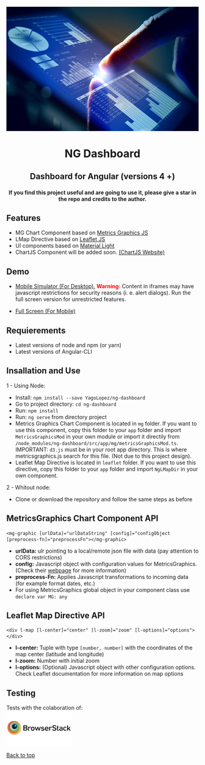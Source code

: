 <!-- <p align="center"><img src="src/assets/img/about9.jpg" style="margin: auto; width: 90px"></p> -->
<p align="center"><img src="src/assets/img/about9.jpg" style="width: 580px; height: 325px"></p>

<h1><p align="center">NG Dashboard</p></h1>
<h2><p align="center">Dashboard for Angular (versions 4 +)</p></h2>

<p align="center"><b>If you find this project useful and are going to use it, please give a star in the repo and credits to the author.</b></p>

## Features

- MG Chart Component based on <a href="http://metricsgraphicsjs.org" target="_blank">Metrics Graphics JS</a>
- LMap Directive based on <a href="http://leafletjs.com" target="_blank">Leaflet JS</a>
- UI components based on <a href="https://github.com/YagoLopez/material-light" target="_blank">Material Light</a>
- ChartJS Component will be added soon. <a href="http://www.chartjs.org/" target="_blank">(ChartJS Website)</a>

## Demo

- <a href="http://mobt.me/ZPt4" target="_blank">Mobile Simulator (For Desktop).</a>
<b style="color: red"> Warning:</b> Content in iframes may have javascript restrictions for
security reasons (i. e. alert dialogs). Run the full screen version for unrestricted features.

- <a href="https://yagolopez.github.io/ng-dashboard/dist" target="_blank">Full Screen (For Mobile)</a>

## Requierements

- Latest versions of node and npm (or yarn)
- Latest versions of Angular-CLI

## Insallation and Use

1 - Using Node:
- Install: `npm install --save YagoLopez/ng-dashboard`
- Go to project directory: `cd ng-dashboard`
- Run: `npm install`
- Run: `ng serve` from directory project
- Metrics Graphics Chart Component is located in `mg` folder. If you want to use this component,
copy this folder to your `app` folder and import `MetricsGraphicsMod` in your own module or import it directily from
`/node_modules/ng-dashboard/src/app/mg/metricsGraphicsMod.ts`. IMPORTANT: `d3.js` must be in your root app directory. 
This is where metricsgraphics.js search for this file. (Not due to this project design).
- Leaflet Map Directive is located in `leaflet` folder. If you want to use this directive, copy this folder to your `app`
folder and import `NgLMapDir` in your own component.

2 - Whitout node:
- Clone or download the repository and follow the same steps as before

## MetricsGraphics Chart Component API

```HTML5
<mg-graphic [urlData]="urlDataString" [config]="configObject [preprocess-fn]="preprocessFn"></mg-graphic>
```

- <b>urlData:</b> ulr pointing to a local/remote json file with data (pay attention to CORS restrictions)
- <b>config:</b> Javascript object with configuration values for MetricsGraphics. 
(Check their <a href="https://github.com/mozilla/metrics-graphics/wiki/List-of-Options" target="_blank">webpage</a> for more information)
- <b>preprocess-Fn:</b> Applies Javascript transformations to incoming data (for example format dates, etc.)
- For using MetricsGraphics global object in your component class use `declare var MG: any`

## Leaflet Map Directive API

```HTML5
<div l-map [l-center]="center" [l-zoom]="zoom" [l-options]="options"></div>
```

- <b>l-center:</b> Tuple with type `[number, number]` with the coordinates of the map center (latitude and longitude)
- <b>l-zoom:</b> Number with initial zoom
- <b>l-options:</b> (Optional) Javascript object with other configuration options. Check Leaflet documentation for more information on map options

## Testing

<div>Tests with the colaboration of:</div>
<a href="https://www.browserstack.com/" target="_blank"><img src="browserstack-logo.png" height="90px"></a>

<a href="#">Back to top</a>
